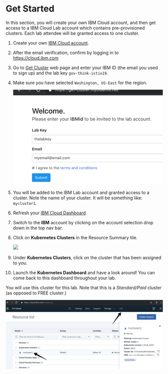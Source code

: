 # Get Started
In this section, you will create your own IBM Cloud account, and then get access to a IBM Cloud Lab account which contains pre-provisioned clusters. Each lab attendee will be granted access to one cluster.

1. Create your own [IBM Cloud account](https://cloud.ibm.com).
2. After the email verification, confirm by logging in to https://cloud.ibm.com
3. Go to [Get Cluster](https://gov-think-istio.mybluemix.net/) web page and enter your IBM ID (the email you used to sign up) and the lab key `gov-think-istio19`.
4. Make sure you have selected `Washington, US-East` for the region.

    ![](README_images/get-cluster.png)

3. You will be added to the IBM Lab account and granted access to a cluster. Note the name of your cluster. It will be something like: `mycluster1`.
4. Refresh your [IBM Cloud Dashboard](https://cloud.ibm.com)
5. Switch to the **IBM** account by clicking on the account selection drop down in the top nav bar.
6. Click on **Kubernetes Clusters** in the Resource Summary tile.

    ![](../README_images/kubernetesResources.png)

7. Under **Kubernetes Clusters**, click on the cluster that has been assigned to you.
8. Launch the **Kubernetes Dashboard** and have a look around! You can come back to this dashboard throughout your lab.

You will use this cluster for this lab. Note that this is a *Standard/Paid* cluster (as opposed to FREE cluster.)

![](README_images/dashboard.png)